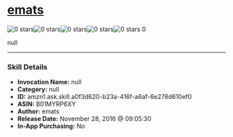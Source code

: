 # [emats](http://alexa.amazon.com/#skills/amzn1.ask.skill.a0f3d620-b23a-416f-a6af-6e278d610ef0)
![0 stars](../../images/ic_star_border_black_18dp_1x.png)![0 stars](../../images/ic_star_border_black_18dp_1x.png)![0 stars](../../images/ic_star_border_black_18dp_1x.png)![0 stars](../../images/ic_star_border_black_18dp_1x.png)![0 stars](../../images/ic_star_border_black_18dp_1x.png) 0

null

***

### Skill Details

* **Invocation Name:** null
* **Category:** null
* **ID:** amzn1.ask.skill.a0f3d620-b23a-416f-a6af-6e278d610ef0
* **ASIN:** B01MYRP6XY
* **Author:** emats
* **Release Date:** November 28, 2016 @ 09:05:30
* **In-App Purchasing:** No
